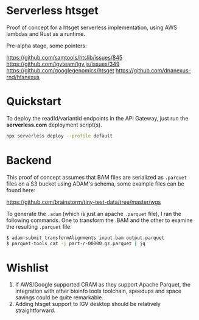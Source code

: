 # Serverless htsget

Proof of concept for a htsget serverless implementation, using AWS lambdas and Rust as a runtime.

Pre-alpha stage, some pointers:

https://github.com/samtools/htslib/issues/845
https://github.com/igvteam/igv.js/issues/349
https://github.com/googlegenomics/htsget
https://github.com/dnanexus-rnd/htsnexus

# Quickstart

To deploy the readId/variantId endpoints in the API Gateway, just run the **serverless.com** deployment script(s).

```bash
npx serverless deploy --profile default
```

# Backend

This proof of concept assumes that BAM files are serialized as `.parquet` files on a S3 bucket using ADAM's schema, some example files can be found here:

https://github.com/brainstorm/tiny-test-data/tree/master/wgs

To generate the `.adam` (which is just an apache `.parquet` file), I ran the following commands. One to transform the .BAM and the other to examine the resulting `.parquet` file:

```bash
$ adam-submit transformAlignments input.bam output.parquet
$ parquet-tools cat -j part-r-00000.gz.parquet | jq
```

# Wishlist

1) If AWS/Google supported CRAM as they support Apache Parquet, the integration with other bioinfo tools toolchain, speedups and space savings could be quite remarkable.
2) Adding htsget support to IGV desktop should be relatively straightforward.